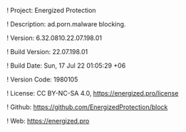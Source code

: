 ! Project: Energized Protection

! Description: ad.porn.malware blocking.

! Version: 6.32.0810.22.07.198.01

! Build Version: 22.07.198.01

! Build Date: Sun, 17 Jul 22 01:05:29 +06

! Version Code: 1980105

! License: CC BY-NC-SA 4.0, https://energized.pro/license

! Github: https://github.com/EnergizedProtection/block

! Web: https://energized.pro
